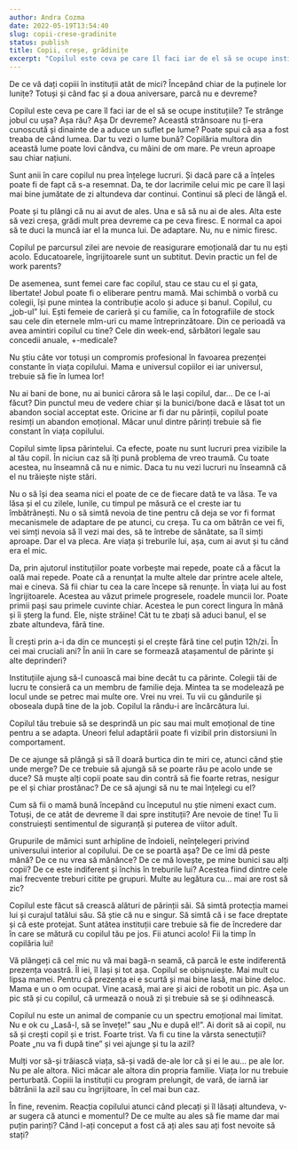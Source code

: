 ```yaml
---
author: Andra Cozma
date: 2022-05-19T13:54:40
slug: copii-crese-gradinite
status: publish
title: Copii, creșe, grădinițe
excerpt: "Copilul este ceva pe care îl faci iar de el să se ocupe instituțiile statului/private? Te strânge jobul cu ușa? Această strânsoare nu ți-era cunoscută și dinainte de a aduce un suflet pe lume?"
---
```

De ce vă dați copiii în instituții atât de mici? Începând chiar de la puținele lor lunițe? Totuși și când fac și a doua aniversare, parcă nu e devreme?

Copilul este ceva pe care îl faci iar de el să se ocupe instituțiile? Te strânge jobul cu ușa? Așa rău? Așa Dr devreme? Această strânsoare nu ți-era cunoscută și dinainte de a aduce un suflet pe lume? Poate spui că așa a fost treaba de când lumea. Dar tu vezi o lume bună? Copilăria multora din această lume poate lovi cândva, cu mâini de om mare. Pe vreun aproape sau chiar națiuni.

Sunt anii în care copilul nu prea înțelege lucruri. Și dacă pare că a înțeles poate fi de fapt că s-a resemnat. Da, te dor lacrimile celui mic pe care îl lași mai bine jumătate de zi altundeva dar continui. Continui să pleci de lângă el.

Poate și tu plângi că nu ai avut de ales. Una e să să nu ai de ales. Alta este să vezi creșa, grădi mult prea devreme ca pe ceva firesc. E normal ca apoi să te duci la muncă iar el la munca lui. De adaptare. Nu, nu e nimic firesc.

Copilul pe parcursul zilei are nevoie de reasigurare emoțională dar tu nu ești acolo. Educatoarele, îngrijitoarele sunt un subtitut. Devin practic un fel de work parents?

De asemenea, sunt femei care fac copilul, stau ce stau cu el și gata, libertate! Jobul poate fi o eliberare pentru mamă. Mai schimbă o vorbă cu colegii, își pune mintea la contribuție acolo și aduce și banul. Copilul, cu „job-ul” lui. Ești femeie de carieră și cu familie, ca în fotografiile de stock sau cele din eternele mlm-uri cu mame întreprinzătoare. Din ce perioadă va avea amintiri copilul cu tine? Cele din week-end, sărbători legale sau concedii anuale, +-medicale?

Nu știu câte vor totuși un compromis profesional în favoarea prezenței constante în viața copilului. Mama e universul copiilor ei iar universul, trebuie să fie în lumea lor!

Nu ai bani de bone, nu ai bunici cărora să le lași copilul, dar… De ce l-ai făcut? Din punctul meu de vedere chiar și la bunici/bone dacă e lăsat tot un abandon social acceptat este. Oricine ar fi dar nu părinții, copilul poate resimți un abandon emoțional. Măcar unul dintre părinți trebuie să fie constant în viața copilului.

Copilul simte lipsa părintelui. Ca efecte, poate nu sunt lucruri prea vizibile la al tău copil. În niciun caz să îți pună problema de vreo traumă. Cu toate acestea, nu înseamnă că nu e nimic. Daca tu nu vezi lucruri nu înseamnă că el nu trăiește niște stări.

Nu o să își dea seama nici el poate de ce de fiecare dată te va lăsa. Te va lăsa și el cu zilele, lunile, cu timpul pe măsură ce el creste iar tu îmbătrânești. Nu o să simtă nevoia de tine pentru că deja se vor fi format mecanismele de adaptare de pe atunci, cu creșa. Tu ca om bătrân ce vei fi, vei simți nevoia să îl vezi mai des, să te întrebe de sănătate, sa îl simți aproape. Dar el va pleca. Are viața și treburile lui, așa, cum ai avut și tu când era el mic.

Da, prin ajutorul instituțiilor poate vorbește mai repede, poate că a făcut la oală mai repede. Poate că a renunțat la multe altele dar printre acele altele, mai e cineva. Să fii chiar tu cea la care începe să renunțe. În viața lui au fost îngrijitoarele. Acestea au văzut primele progresele, roadele muncii lor. Poate primii pași sau primele cuvinte chiar. Acestea le pun corect lingura în mână și îi șterg la fund. Ele, niște străine! Cât tu te zbați să aduci banul, el se zbate altundeva, fără tine.

Îl crești prin a-i da din ce muncești și el crește fără tine cel puțin 12h/zi. În cei mai cruciali ani? În anii în care se formează atașamentul de părinte și alte deprinderi?

Instituțiile ajung să-l cunoască mai bine decât tu ca părinte. Colegii tăi de lucru te consieră ca un membru de familie deja. Mintea ta se modelează pe locul unde se petrec mai multe ore. Vrei nu vrei. Tu vii cu gândurile și oboseala după tine de la job. Copilul la rându-i are încărcătura lui.

Copilul tău trebuie să se desprindă un pic sau mai mult emoțional de tine pentru a se adapta. Uneori felul adaptării poate fi vizibil prin distorsiuni în comportament.

De ce ajunge să plângă și să îl doară burtica din te miri ce, atunci când știe unde merge? De ce trebuie să ajungă să se poarte rău pe acolo unde se duce? Să muște alți copii poate sau din contră să fie foarte retras, nesigur pe el și chiar prostănac? De ce să ajungi să nu te mai înțelegi cu el?

Cum să fii o mamă bună începând cu începutul nu știe nimeni exact cum. Totuși, de ce atât de devreme îl dai spre instituții? Are nevoie de tine! Tu îi construiești sentimentul de siguranță și puterea de viitor adult.

Grupurile de mămici sunt arhipline de îndoieli, neînțelegeri privind universului interior al copilului. De ce se poartă așa? De ce îmi dă peste mână? De ce nu vrea să mânânce? De ce mă lovește, pe mine bunici sau alți copii? De ce este indiferent și închis în treburile lui? Acestea fiind dintre cele mai frecvente treburi citite pe grupuri. Multe au legătura cu… mai are rost să zic?

Copilul este făcut să crească alături de părinții săi. Să simtă protecția mamei lui și curajul tatălui său. Să știe că nu e singur. Să simtă că i se face dreptate și că este protejat. Sunt atâtea instituții care trebuie să fie de încredere dar în care se mătură cu copilul tău pe jos. Fii atunci acolo! Fii la timp în copilăria lui!

Vă plângeți că cel mic nu vă mai bagă-n seamă, că parcă le este indiferentă prezența voastră. Îl iei, îl lași și tot așa. Copilul se obișnuiește. Mai mult cu lipsa mamei. Pentru că prezența ei e scurtă și mai bine lasă, mai bine deloc. Mama e un o om ocupat. Vine acasă, mai are și aici de robotit un pic. Așa un pic stă și cu copilul, că urmează o nouă zi și trebuie să se și odihnească.

Copilul nu este un animal de companie cu un spectru emoțional mai limitat. Nu e ok cu „Lasă-l, să se învețe!” sau „Nu e după el!”. Ai dorit să ai copil, nu să și crești copil și e trist. Foarte trist. Va fi cu tine la vârsta senectuții? Poate „nu va fi după tine” și vei ajunge și tu la azil?

Mulți vor să-și trăiască viața, să-și vadă de-ale lor că și ei le au… pe ale lor. Nu pe ale altora. Nici măcar ale altora din propria familie. Viața lor nu trebuie perturbată. Copiii la instituții cu program prelungit, de vară, de iarnă iar bătrânii la azil sau cu îngrijitoare, în cel mai bun caz.

În fine, revenim. Reacția copilului atunci când plecați și îl lăsați altundeva, v-ar sugera că atunci e momentul? De ce multe au ales să fie mame dar mai puțin parinți? Când l-ați conceput a fost că ați ales sau ați fost nevoite să stați?
    